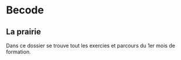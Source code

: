# Becode

## La prairie 

Dans ce dossier se trouve tout les exercies et parcours du 1er mois de formation. 

